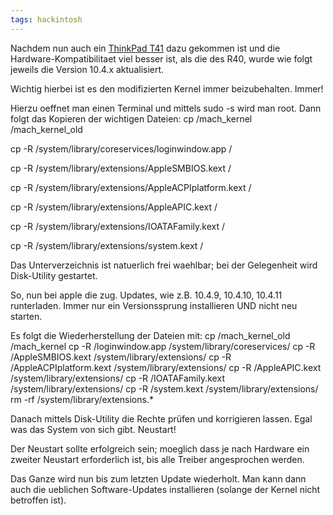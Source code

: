 ```yaml
---
tags: hackintosh
---
```

Nachdem nun auch ein [ThinkPad T41](http://thinkwiki.de/T41) dazu gekommen ist und die Hardware-Kompatibilitaet viel besser ist, als die des R40, wurde wie folgt jeweils die Version 10.4.x aktualisiert.

Wichtig hierbei ist es den modifizierten Kernel immer beizubehalten. Immer!

Hierzu oeffnet man einen Terminal und mittels sudo -s wird man root. Dann folgt das Kopieren der wichtigen Dateien:
cp /mach_kernel /mach_kernel_old

cp -R /system/library/coreservices/loginwindow.app /

cp -R /system/library/extensions/AppleSMBIOS.kext /

cp -R /system/library/extensions/AppleACPIplatform.kext /

cp -R /system/library/extensions/AppleAPIC.kext /

cp -R /system/library/extensions/IOATAFamily.kext /

cp -R /system/library/extensions/system.kext /

Das Unterverzeichnis ist natuerlich frei waehlbar; bei der Gelegenheit wird Disk-Utility gestartet.

So, nun bei apple die zug. Updates, wie z.B. 10.4.9, 10.4.10, 10.4.11 runterladen. Immer nur ein Versionssprung installieren UND nicht neu starten.

Es folgt die Wiederherstellung der Dateien mit:
cp /mach_kernel_old /mach_kernel
cp -R /loginwindow.app /system/library/coreservices/
cp -R /AppleSMBIOS.kext /system/library/extensions/
cp -R /AppleACPIplatform.kext /system/library/extensions/
cp -R /AppleAPIC.kext /system/library/extensions/
cp -R /IOATAFamily.kext /system/library/extensions/
cp -R /system.kext /system/library/extensions/
rm -rf /system/library/extensions.*

Danach mittels Disk-Utility die Rechte prüfen und korrigieren lassen. Egal was das System von sich gibt. Neustart!

Der Neustart sollte erfolgreich sein; moeglich dass je nach Hardware ein zweiter Neustart erforderlich ist, bis alle Treiber angesprochen werden.

Das Ganze wird nun bis zum letzten Update wiederholt. Man kann dann auch die ueblichen Software-Updates installieren (solange der Kernel nicht betroffen ist).
